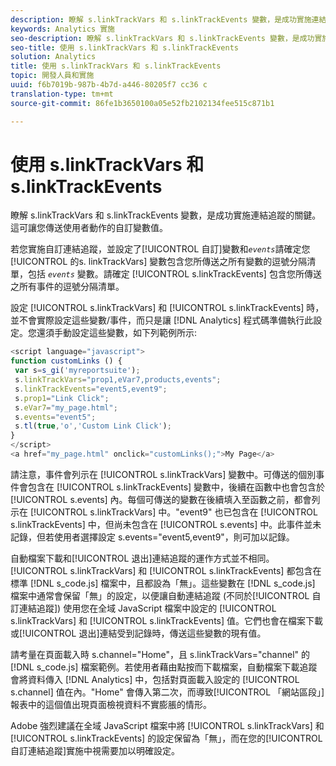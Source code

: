 ```yaml
---
description: 瞭解 s.linkTrackVars 和 s.linkTrackEvents 變數，是成功實施連結追蹤的關鍵。這可讓您傳送使用者動作的自訂變數值。
keywords: Analytics 實施
seo-description: 瞭解 s.linkTrackVars 和 s.linkTrackEvents 變數，是成功實施連結追蹤的關鍵。這可讓您傳送使用者動作的自訂變數值。
seo-title: 使用 s.linkTrackVars 和 s.linkTrackEvents
solution: Analytics
title: 使用 s.linkTrackVars 和 s.linkTrackEvents
topic: 開發人員和實施
uuid: f6b7019b-987b-4b7d-a446-80205f7 cc36 c
translation-type: tm+mt
source-git-commit: 86fe1b3650100a05e52fb2102134fee515c871b1

---
```



# 使用 s.linkTrackVars 和 s.linkTrackEvents

瞭解 s.linkTrackVars 和 s.linkTrackEvents 變數，是成功實施連結追蹤的關鍵。這可讓您傳送使用者動作的自訂變數值。

若您實施自訂連結追蹤，並設定了[!UICONTROL 自訂]變數和&#x200B;*`events`*&#x200B;請確定您 [!UICONTROL 的s. linkTrackVars] 變數包含您所傳送之所有變數的逗號分隔清單，包括 *`events`* 變數。請確定 [!UICONTROL s.linkTrackEvents] 包含您所傳送之所有事件的逗號分隔清單。

設定 [!UICONTROL s.linkTrackVars] 和 [!UICONTROL s.linkTrackEvents] 時，並不會實際設定這些變數/事件，而只是讓 [!DNL Analytics] 程式碼準備執行此設定。您還須手動設定這些變數，如下列範例所示: 

```js
<script language="javascript"> 
function customLinks () { 
 var s=s_gi('myreportsuite'); 
 s.linkTrackVars="prop1,eVar7,products,events"; 
 s.linkTrackEvents="event5,event9"; 
 s.prop1="Link Click"; 
 s.eVar7="my_page.html"; 
 s.events="event5"; 
 s.tl(true,'o','Custom Link Click'); 
} 
</script> 
<a href="my_page.html" onclick="customLinks();">My Page</a> 
```

請注意，事件會列示在 [!UICONTROL s.linkTrackVars] 變數中。可傳送的個別事件會包含在 [!UICONTROL s.linkTrackEvents] 變數中，後續在函數中也會包含於 [!UICONTROL s.events] 內。每個可傳送的變數在後續填入至函數之前，都會列示在 [!UICONTROL s.linkTrackVars] 中。"event9" 也已包含在 [!UICONTROL s.linkTrackEvents] 中，但尚未包含在 [!UICONTROL s.events] 中。此事件並未記錄，但若使用者選擇設定 s.events="event5,event9"，則可加以記錄。

自動檔案下載和[!UICONTROL 退出]連結追蹤的運作方式並不相同。[!UICONTROL s.linkTrackVars] 和 [!UICONTROL s.linkTrackEvents] 都包含在標準 [!DNL s_code.js] 檔案中，且都設為「無」。這些變數在 [!DNL s_code.js] 檔案中通常會保留「無」的設定，以便讓自動連結追蹤 (不同於[!UICONTROL 自訂連結追蹤]) 使用您在全域 JavaScript 檔案中設定的 [!UICONTROL s.linkTrackVars] 和 [!UICONTROL s.linkTrackEvents] 值。它們也會在檔案下載或[!UICONTROL 退出]連結受到記錄時，傳送這些變數的現有值。

請考量在頁面載入時 s.channel="Home"，且 s.linkTrackVars="channel" 的 [!DNL s_code.js] 檔案範例。若使用者藉由點按而下載檔案，自動檔案下載追蹤會將資料傳入 [!DNL Analytics] 中，包括對頁面載入設定的 [!UICONTROL s.channel] 值在內。"Home" 會傳入第二次，而導致[!UICONTROL 「網站區段」]報表中的這個值出現頁面檢視資料不實膨脹的情形。

Adobe 強烈建議在全域 JavaScript 檔案中將 [!UICONTROL s.linkTrackVars] 和 [!UICONTROL s.linkTrackEvents] 的設定保留為「無」，而在您的[!UICONTROL 自訂連結追蹤]實施中視需要加以明確設定。
